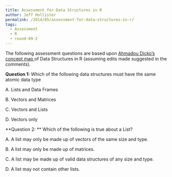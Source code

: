 ```yaml
---
title: Assessment for Data Structures in R
author: Jeff Hollister
permalink: /2014/05/assessment-for-data-structures-in-r/
tags:
  - Assessment
  - R
  - round-09-2
---
```

The following assessment questions are based upon [Ahmadou Dicko&#8217;s concept map ][1]of Data Structures in R (assuming edits made suggested in the comments).

**Question 1:** Which of the following data structures must have the same atomic data type

A. Lists and Data Frames

B. Vectors and Matrices

C. Vectors and Lists

D. Vectors only

**Question 2: ** Which of the following is true about a List?

A. A list may only be made up of vectors of the same size and type.

B. A list may only be made up of matrices.

C. A list may be made up of valid data structures of any size and type.

D. A list may not contain other lists.

&nbsp;

 [1]: http://teaching.software-carpentry.org/2014/04/30/concept-map-data-structure-in-r/
